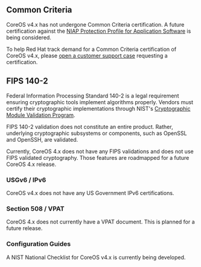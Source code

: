 ## Common Criteria
CoreOS v4.x has not undergone Common Criteria certification. A future certification
against the [NIAP Protection Profile for Application Software](https://www.niap-ccevs.org/Profile/Info.cfm?PPID=394&id=394) is being considered.

To help Red Hat track demand for a Common Criteria certification of CoreOS v4.x, please <a href="https://access.redhat.com/support/cases/#/case/new">open a customer support case</a> requesting a certification.

## FIPS 140-2
Federal Information Processing Standard 140-2 is a legal requirement ensuring cryptographic tools implement algorithms properly. Vendors must certify their cryptographic implementations through NIST's [Cryptographic Module Validation Program](https://csrc.nist.gov/Projects/Cryptographic-Module-Validation-Program).

FIPS 140-2 validation does not constitute an entire product. Rather, underlying cryptographic
subsystems or components, such as OpenSSL and OpenSSH, are validated. 

Currently, CoreOS 4.x does not have any FIPS validations and does not use FIPS validated cryptography. Those features are roadmapped
for a future CoreOS 4.x release.

### USGv6 / IPv6
CoreOS v4.x does not have any US Government IPv6 certifications.

### Section 508 / VPAT
CoreOS 4.x does not currently have a VPAT document. This is planned for a future release.

### Configuration Guides
A NIST National Checklist for CoreOS v4.x is currently being developed. 
